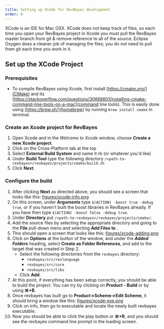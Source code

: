 ```yaml
---
title: Setting up XCode for RevBayes development
order: 0
---
```


 XCode is an IDE for Mac OSX. XCode does not keep track of files, so each time you open your RevBayes project in Xcode you must pull the RevBayes master branch from git & remove reference to all of the source. Eclipse Oxygen does a cleaner job of managing the files; you do not need to pull from git each time you work in it. 



Set up the XCode Project
------------------------

### Prerequisites

* To compile RevBayes using Xcode, first install [https://cmake.org/](CMake) and its [https://stackoverflow.com/questions/30668601/installing-cmake-command-line-tools-on-a-mac](command line tools). This is easily done using [https://brew.sh/](homebrew) by running `brew install cmake` in terminal.

### Create an Xcode project for RevBayes

1. Open Xcode and in the *Welcome to Xcode* window, choose **Create a new Xcode project**.
2. Click on the Cross-Platform tab at the top
3. Select **External Build System** and name it rb (or whatever you'd like)
4. Under **Build Tool** type the following directory `/<path-to-revbayes>/revbayes/projects/cmake/build.sh`
5. Click **Next**.

### Configure the build

1. After clicking **Next** as directed above, you should see a screen that looks like this: [figures/xcode-info.png]()
2. On this screen, under **Arguments** type `$(ACTION) -boost true -debug true`, or if you haven't built the boost libraries in RevBayes already. If you have then type `$(ACTION) -boost false -debug true`.
3. Under **Directory** put `/<path-to-revbayes>/revbayes/projects/cmake/`.
4. Add the source files by selecting the appropriate directory and going to the **File** pull-down menu and selecting **Add Files to <xcode-rb-project-name>**.
5. This should open a screen that looks like this: [figures/xcode-adding.png]()
6. Click on **Options** at the button of the window, and under the ***Added Folders*** heading, select **Create as Folder References**, and add to the target that was created in Step 2.
    * Select the following directories from the `revbayes` directory:
        * `revbayes/src/revlanguage`
        * `revbayes/src/core`
        * `revbayes/src/libs`
    * Click **Add**.
7. At this point, if everything has been setup correctly, you should be able to build the project. You can try by clicking on **Product - Build** or by using **&#8984;+B**.
8. Once revbayes has built go to **Product->Scheme->Edit Scheme**, it should bring a window like this: [figures/xcode-exe.png]()
9. Click on info, then go to executable and locate the newly built revbayes executable.
10. Now you should be able to click the play button or **&#8984;+R**, and you should see the revbayes command line prompt in the loading screen.
